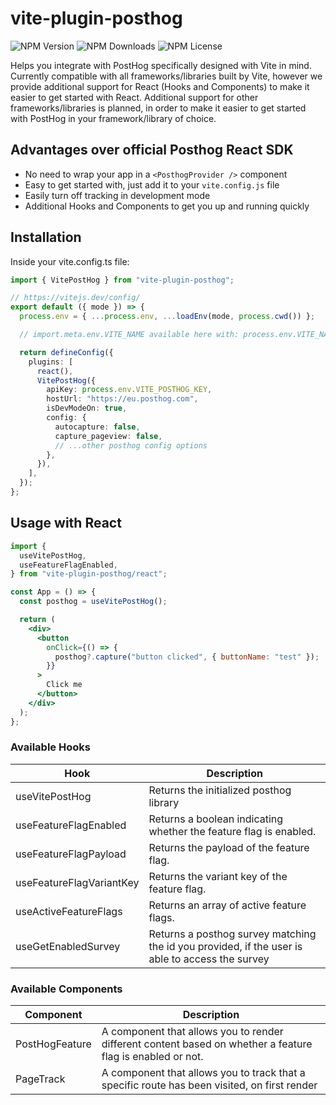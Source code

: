 # vite-plugin-posthog

![NPM Version](https://img.shields.io/npm/v/vite-plugin-posthog)
![NPM Downloads](https://img.shields.io/npm/dt/vite-plugin-posthog)
![NPM License](https://img.shields.io/npm/l/vite-plugin-posthog)

Helps you integrate with PostHog specifically designed with Vite in mind. Currently compatible with all frameworks/libraries built by Vite, however we provide additional support for React (Hooks and Components) to make it easier to get started with React. Additional support for other frameworks/libraries is planned, in order to make it easier to get started with PostHog in your framework/library of choice.

## Advantages over official Posthog React SDK

- No need to wrap your app in a `<PosthogProvider />` component
- Easy to get started with, just add it to your `vite.config.js` file
- Easily turn off tracking in development mode
- Additional Hooks and Components to get you up and running quickly

## Installation

Inside your vite.config.ts file:

```ts
import { VitePostHog } from "vite-plugin-posthog";

// https://vitejs.dev/config/
export default ({ mode }) => {
  process.env = { ...process.env, ...loadEnv(mode, process.cwd()) };

  // import.meta.env.VITE_NAME available here with: process.env.VITE_NAME

  return defineConfig({
    plugins: [
      react(),
      VitePostHog({
        apiKey: process.env.VITE_POSTHOG_KEY,
        hostUrl: "https://eu.posthog.com",
        isDevModeOn: true,
        config: {
          autocapture: false,
          capture_pageview: false,
          // ...other posthog config options
        },
      }),
    ],
  });
};
```

## Usage with React

```jsx
import {
  useVitePostHog,
  useFeatureFlagEnabled,
} from "vite-plugin-posthog/react";

const App = () => {
  const posthog = useVitePostHog();

  return (
    <div>
      <button
        onClick={() => {
          posthog?.capture("button clicked", { buttonName: "test" });
        }}
      >
        Click me
      </button>
    </div>
  );
};
```

### Available Hooks

| Hook                     | Description                                                                                     |
| ------------------------ | ----------------------------------------------------------------------------------------------- |
| useVitePostHog           | Returns the initialized posthog library                                                         |
| useFeatureFlagEnabled    | Returns a boolean indicating whether the feature flag is enabled.                               |
| useFeatureFlagPayload    | Returns the payload of the feature flag.                                                        |
| useFeatureFlagVariantKey | Returns the variant key of the feature flag.                                                    |
| useActiveFeatureFlags    | Returns an array of active feature flags.                                                       |
| useGetEnabledSurvey      | Returns a posthog survey matching the id you provided, if the user is able to access the survey |

### Available Components

| Component      | Description                                                                                                |
| -------------- | ---------------------------------------------------------------------------------------------------------- |
| PostHogFeature | A component that allows you to render different content based on whether a feature flag is enabled or not. |
| PageTrack      | A component that allows you to track that a specific route has been visited, on first render               |
